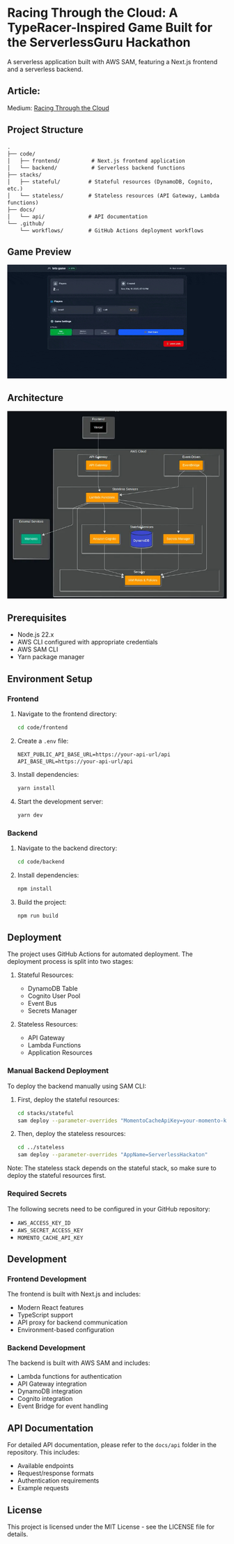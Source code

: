 # Racing Through the Cloud: A TypeRacer-Inspired Game Built for the ServerlessGuru Hackathon

A serverless application built with AWS SAM, featuring a Next.js frontend and a serverless backend.

## Article:

Medium: [Racing Through the Cloud]([https://](https://medium.com/@eduardo.pedogutkoski/racing-through-the-cloud-a-typeracer-inspired-game-built-for-the-serverlessguru-hackathon-8a3522ff2003))

## Project Structure

```
.
├── code/
│   ├── frontend/          # Next.js frontend application
│   └── backend/           # Serverless backend functions
├── stacks/
│   ├── stateful/         # Stateful resources (DynamoDB, Cognito, etc.)
│   └── stateless/        # Stateless resources (API Gateway, Lambda functions)
├── docs/
│   └── api/              # API documentation
└── .github/
    └── workflows/        # GitHub Actions deployment workflows
```

## Game Preview

![Game Preview](docs/assets/hackaton-game.gif)

## Architecture

![System Architecture](docs/assets/arch.webp)

## Prerequisites

- Node.js 22.x
- AWS CLI configured with appropriate credentials
- AWS SAM CLI
- Yarn package manager

## Environment Setup

### Frontend

1. Navigate to the frontend directory:
   ```bash
   cd code/frontend
   ```

2. Create a `.env` file:
   ```
   NEXT_PUBLIC_API_BASE_URL=https://your-api-url/api
   API_BASE_URL=https://your-api-url/api
   ```

3. Install dependencies:
   ```bash
   yarn install
   ```

4. Start the development server:
   ```bash
   yarn dev
   ```

### Backend

1. Navigate to the backend directory:
   ```bash
   cd code/backend
   ```

2. Install dependencies:
   ```bash
   npm install
   ```

3. Build the project:
   ```bash
   npm run build
   ```

## Deployment

The project uses GitHub Actions for automated deployment. The deployment process is split into two stages:

1. Stateful Resources:
   - DynamoDB Table
   - Cognito User Pool
   - Event Bus
   - Secrets Manager

2. Stateless Resources:
   - API Gateway
   - Lambda Functions
   - Application Resources

### Manual Backend Deployment

To deploy the backend manually using SAM CLI:

1. First, deploy the stateful resources:
   ```bash
   cd stacks/stateful
   sam deploy --parameter-overrides "MomentoCacheApiKey=your-momento-key"
   ```

2. Then, deploy the stateless resources:
   ```bash
   cd ../stateless
   sam deploy --parameter-overrides "AppName=ServerlessHackaton"
   ```

Note: The stateless stack depends on the stateful stack, so make sure to deploy the stateful resources first.

### Required Secrets

The following secrets need to be configured in your GitHub repository:

- `AWS_ACCESS_KEY_ID`
- `AWS_SECRET_ACCESS_KEY`
- `MOMENTO_CACHE_API_KEY`

## Development

### Frontend Development

The frontend is built with Next.js and includes:
- Modern React features
- TypeScript support
- API proxy for backend communication
- Environment-based configuration

### Backend Development

The backend is built with AWS SAM and includes:
- Lambda functions for authentication
- API Gateway integration
- DynamoDB integration
- Cognito integration
- Event Bridge for event handling

## API Documentation

For detailed API documentation, please refer to the `docs/api` folder in the repository. This includes:
- Available endpoints
- Request/response formats
- Authentication requirements
- Example requests

## License

This project is licensed under the MIT License - see the LICENSE file for details.